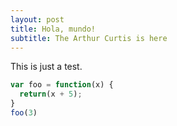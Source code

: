 ```yaml
---
layout: post
title: Hola, mundo! 
subtitle: The Arthur Curtis is here
---
```


This is just a test. 

```javascript
var foo = function(x) {
  return(x + 5);
}
foo(3)
```
